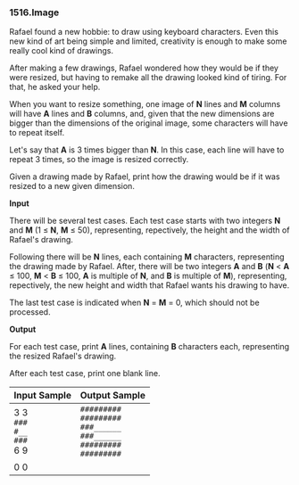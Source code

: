 ### 1516.Image

Rafael found a new hobbie: to draw using keyboard characters. Even this new kind of art being simple and limited, creativity is enough to make some really cool kind of drawings.

After making a few drawings, Rafael wondered how they would be if they were resized, but having to remake all the drawing looked kind of tiring. For that, he asked your help.

When you want to resize something, one image of **N** lines and **M** columns will have **A** lines and **B** columns, and, given that the new dimensions are bigger than the dimensions of the original image, some characters will have to repeat itself.

Let's say that **A** is 3 times bigger than **N**. In this case, each line will have to repeat 3 times, so the image is resized correctly.

Given a drawing made by Rafael, print how the drawing would be if it was resized to a new given dimension.

**Input**

There will be several test cases. Each test case starts with two integers **N** and **M** (1 ≤ **N**, **M** ≤ 50), representing, repectively, the height and the width of Rafael's drawing.

Following there will be **N** lines, each containing **M** characters, representing the drawing made by Rafael. After, there will be two integers **A** and **B** (**N** < **A** ≤ 100, **M** < **B** ≤ 100, **A** is multiple of **N**, and **B** is multiple of **M**), representing, repectively, the new height and width that Rafael wants his drawing to have.

The last test case is indicated when **N** = **M** = 0, which should not be processed.

**Output**

For each test case, print **A** lines, containing **B** characters each, representing the resized Rafael's drawing.

After each test case, print one blank line.

| Input Sample | Output Sample |
| ------------ | ------------- |
| 3 3<br>`###`<br>`#__`<br>`###`<br>6 9 | `#########`<br>`#########`<br>`###______`<br>`###______`<br>`#########`<br>`#########`<br> |
| 0 0 |  |
